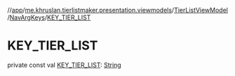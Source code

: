//[app](../../../../index.md)/[me.khruslan.tierlistmaker.presentation.viewmodels](../../index.md)/[TierListViewModel](../index.md)/[NavArgKeys](index.md)/[KEY_TIER_LIST](-k-e-y_-t-i-e-r_-l-i-s-t.md)

# KEY_TIER_LIST

private const val [KEY_TIER_LIST](-k-e-y_-t-i-e-r_-l-i-s-t.md): [String](https://kotlinlang.org/api/latest/jvm/stdlib/kotlin/-string/index.html)
